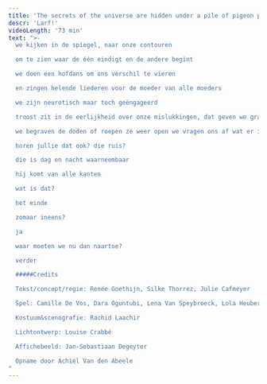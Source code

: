 ```yaml
---
title: 'The secrets of the universe are hidden under a pile of pigeon poop'
descr: 'Larf!'
videoLength: '73 min'
text: ">-
  we kijken in de spiegel, naar onze contouren

  om te zien waar de één eindigt en de andere begint

  we doen een hofdans om ons verschil te vieren

  en zingen helende liederen voor de moeder van alle moeders

  we zijn neurotisch maar toch geëngageerd

  troost zit in de eerlijkheid over onze mislukkingen, dat geven we graag toe

  we begraven de doden of roepen ze weer open we vragen ons af wat er in godsnaam in het ei zit

  horen jullie dat ook? die ruis?

  die is dag en nacht waarneembaar

  hij komt van alle kanten

  wat is dat?

  het einde

  zomaar ineens?

  ja

  waar moeten we nu dan naartoe?

  verder

  #####Credits

  Tekst/concept/regie: Renée Goethijn, Silke Thorrez, Julie Cafmeyer

  Spel: Camille De Vos, Dara Oguntubi, Lena Van Speybroeck, Lola Heuberger, Luca Persan, Pepijn Loobuyck

  Kostuum&scenografie: Rachid Laachir

  Lichtontwerp: Louise Crabbé

  Affichebeeld: Jan-Sebastiaan Degeyter

  Opname door Achiel Van den Abeele
"
---
```

